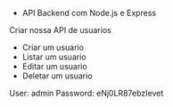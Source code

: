 - API Backend com Node.js e Express

Criar nossa API de usuarios

 - Criar um usuario
 - Listar um usuario
 - Editar um usuario
 - Deletar um usuario

 User: admin
 Password: eNj0LR87ebzIevet